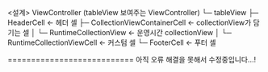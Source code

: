 <설계>
ViewController (tableView 보여주는 ViewController)
└─ tableView
    ├─ HeaderCell                      ← 헤더 셀
    ├─ CollectionViewContainerCell     ← collectionView가 담기는 셀
    │   └─ RuntimeCollectionView       ← 운영시간 collectionView
    │       └─ RuntimeCollectionViewCell  ← 커스텀 셀
    └─ FooterCell                      ← 푸터 셀

===========================
아직 오류 해결을 못해서 수정중입니다...!
